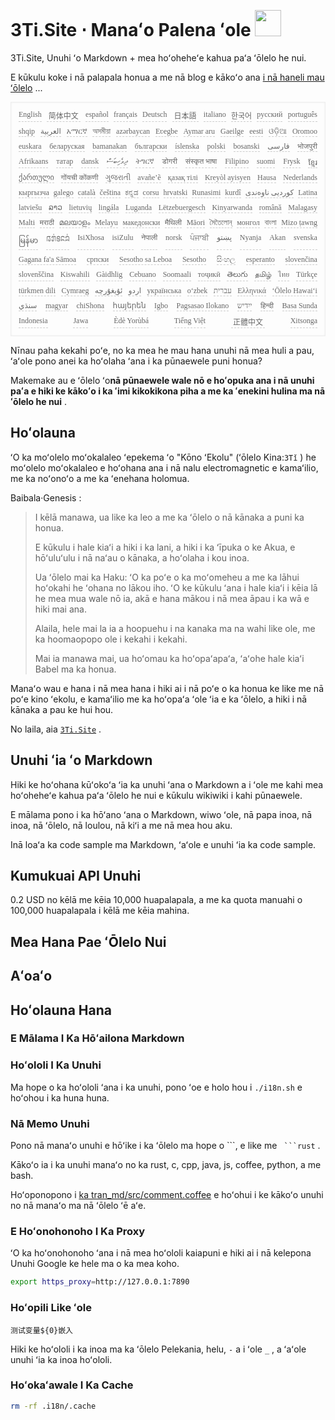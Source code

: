 <h1 style="justify-content:space-between">3Ti.Site ⋅ Manaʻo Palena ʻole <img src="//i-01.eu.org/3Ti/logo.svg" style="user-select:none;margin-top:-1px;width:42px"></h1>

3Ti.Site, Unuhi ʻo Markdown + mea hoʻoheheʻe kahua paʻa ʻōlelo he nui.

E kūkulu koke i nā palapala honua a me nā blog e kākoʻo ana [i nā haneli mau ʻōlelo](https://github.com/i18n-site/node/blob/main/lang/src/index.js) ...

<pre class="langli" style="display:flex;flex-wrap:wrap;background:transparent;border:1px solid #eee;font-size:12px;box-shadow:0 0 3px inset #eee;padding:12px 5px 4px 12px;justify-content:space-between;"><style>pre.langli i{font-weight:300;font-family:s;margin-right:7px;margin-bottom:8px;font-style:normal;color:#666;border-bottom:1px dashed #ccc;}</style><i>English</i><i> 简体中文 </i><i>español</i><i>français</i><i>Deutsch</i><i> 日本語 </i><i>italiano</i><i>한국어</i><i>русский</i><i>português</i><i>shqip</i><i>‫العربية‬</i><i>አማርኛ</i><i>অসমীয়া</i><i>azərbaycan</i><i>Eʋegbe</i><i>Aymar aru</i><i>Gaeilge</i><i>eesti</i><i>ଓଡ଼ିଆ</i><i>Oromoo</i><i>euskara</i><i>беларуская</i><i>bamanakan</i><i>български</i><i>íslenska</i><i>polski</i><i>bosanski</i><i>‫فارسی‬</i><i>भोजपुरी</i><i>Afrikaans</i><i>татар</i><i>dansk</i><i>‫ދިވެހިބަސް‬</i><i>ትግርኛ</i><i>डोगरी</i><i>संस्कृत भाषा</i><i>Filipino</i><i>suomi</i><i>Frysk</i><i>ខ្មែរ</i><i>ქართული</i><i>गोंयची कोंकणी</i><i>ગુજરાતી</i><i>avañe’ẽ</i><i>қазақ тілі</i><i>Kreyòl ayisyen</i><i>Hausa</i><i>Nederlands</i><i>кыргызча</i><i>galego</i><i>català</i><i>čeština</i><i>ಕನ್ನಡ</i><i>corsu</i><i>hrvatski</i><i>Runasimi</i><i>kurdî</i><i>‫کوردیی ناوەندی‬</i><i>Latina</i><i>latviešu</i><i>ລາວ</i><i>lietuvių</i><i>lingála</i><i>Luganda</i><i>Lëtzebuergesch</i><i>Kinyarwanda</i><i>română</i><i>Malagasy</i><i>Malti</i><i>मराठी</i><i>മലയാളം</i><i>Melayu</i><i>македонски</i><i>मैथिली</i><i>Māori</i><i>মৈতৈলোন্</i><i>монгол</i><i>বাংলা</i><i>Mizo ṭawng</i><i>မြန်မာ</i><i>𞄀𞄄𞄰𞄩𞄍𞄜𞄰</i><i>IsiXhosa</i><i>isiZulu</i><i>नेपाली</i><i>norsk</i><i>ਪੰਜਾਬੀ</i><i>‫پښتو‬</i><i>Nyanja</i><i>Akan</i><i>svenska</i><i>Gagana fa'a Sāmoa</i><i>српски</i><i>Sesotho sa Leboa</i><i>Sesotho</i><i>සිංහල</i><i>esperanto</i><i>slovenčina</i><i>slovenščina</i><i>Kiswahili</i><i>Gàidhlig</i><i>Cebuano</i><i>Soomaali</i><i>тоҷикӣ</i><i>తెలుగు</i><i>தமிழ்</i><i>ไทย</i><i>Türkçe</i><i>türkmen dili</i><i>Cymraeg</i><i>‫ئۇيغۇرچە‬</i><i>‫اردو‬</i><i>українська</i><i>o‘zbek</i><i>‫עברית‬</i><i>Ελληνικά</i><i>ʻŌlelo Hawaiʻi</i><i>‫سنڌي‬</i><i>magyar</i><i>chiShona</i><i>հայերեն</i><i>Igbo</i><i>Pagsasao Ilokano</i><i>‫ייִדיש‬</i><i>हिन्दी</i><i>Basa Sunda</i><i>Indonesia</i><i>Jawa</i><i>Èdè Yorùbá</i><i>Tiếng Việt</i><i> 正體中文 </i><i>Xitsonga</i></pre>

Nīnau paha kekahi poʻe, no ka mea he mau hana unuhi nā mea huli a pau, ʻaʻole pono anei ka hoʻolaha ʻana i ka pūnaewele puni honua?

Makemake au e ʻōlelo ʻo**nā pūnaewele wale nō e hoʻopuka ana i nā unuhi paʻa e hiki ke kākoʻo i ka ʻimi kikokikona piha a me ka ʻenekini hulina ma nā ʻōlelo he nui** .

## Hoʻolauna

ʻO ka moʻolelo moʻokalaleo ʻepekema ʻo &quot;Kōno ʻEkolu&quot; (ʻōlelo Kina:`3Tǐ` ) he moʻolelo moʻokalaleo e hoʻohana ana i nā nalu electromagnetic e kamaʻilio, me ka noʻonoʻo a me ka ʻenehana holomua.

Baibala·Genesis :

> I kēlā manawa, ua like ka leo a me ka ʻōlelo o nā kānaka a puni ka honua.
>
> E kūkulu i hale kiaʻi a hiki i ka lani, a hiki i ka ʻīpuka o ke Akua, e hōʻuluʻulu i nā naʻau o kānaka, a hoʻolaha i kou inoa.
>
> Ua ʻōlelo mai ka Haku: ʻO ka poʻe o ka moʻomeheu a me ka lāhui hoʻokahi he ʻohana no lākou iho. ʻO ke kūkulu ʻana i hale kiaʻi i kēia lā he mea mua wale nō ia, akā e hana mākou i nā mea āpau i ka wā e hiki mai ana.
>
> Alaila, hele mai la ia a hoopuehu i na kanaka ma na wahi like ole, me ka hoomaopopo ole i kekahi i kekahi.
>
> Mai ia manawa mai, ua hoʻomau ka hoʻopaʻapaʻa, ʻaʻohe hale kiaʻi Babel ma ka honua.

Manaʻo wau e hana i nā mea hana i hiki ai i nā poʻe o ka honua ke like me nā poʻe kino ʻekolu, e kamaʻilio me ka hoʻopaʻa ʻole ʻia e ka ʻōlelo, a hiki i nā kānaka a pau ke hui hou.

No laila, aia [`3Ti.Site`](//3Ti.Site) .

## Unuhi ʻia ʻo Markdown

Hiki ke hoʻohana kūʻokoʻa ʻia ka unuhi ʻana o Markdown a i ʻole me kahi mea hoʻoheheʻe kahua paʻa ʻōlelo he nui e kūkulu wikiwiki i kahi pūnaewele.

E mālama pono i ka hōʻano ʻana o Markdown, wiwo ʻole, nā papa inoa, nā inoa, nā ʻōlelo, nā loulou, nā kiʻi a me nā mea hou aku.

Inā loaʻa ka code sample ma Markdown, ʻaʻole e unuhi ʻia ka code sample.

## Kumukuai API Unuhi

0.2 USD no kēlā me kēia 10,000 huapalapala, a me ka quota manuahi o 100,000 huapalapala i kēlā me kēia mahina.

## Mea Hana Pae ʻŌlelo Nui

## Aʻoaʻo

## Hoʻolauna Hana

### E Mālama I Ka Hōʻailona Markdown

### Hoʻololi I Ka Unuhi

Ma hope o ka hoʻololi ʻana i ka unuhi, pono ʻoe e holo hou i `./i18n.sh` e hoʻohou i ka huna huna.

### Nā Memo Unuhi

Pono nā manaʻo unuhi e hōʻike i ka ʻōlelo ma hope o \```, e like me ` ```rust` .

Kākoʻo ia i ka unuhi manaʻo no ka rust, c, cpp, java, js, coffee, python, a me bash.

Hoʻoponopono i [ka tran_md/src/comment.coffee](https://github.com/i18n-site/node/blob/main/tran_md/src/comment.coffee) e hoʻohui i ke kākoʻo unuhi no nā manaʻo ma nā ʻōlelo ʻē aʻe.

### E Hoʻonohonoho I Ka Proxy

ʻO ka hoʻonohonoho ʻana i nā mea hoʻololi kaiapuni e hiki ai i nā kelepona Unuhi Google ke hele ma o ka mea koho.

```bash
export https_proxy=http://127.0.0.1:7890
```

### Hoʻopili Like ʻole

```
测试变量${0}嵌入
```

Hiki ke hoʻololi i ka inoa ma ka ʻōlelo Pelekania, helu, `-` a i ʻole `_` , a ʻaʻole unuhi ʻia ka inoa hoʻololi.

### Hoʻokaʻawale I Ka Cache

```bash
rm -rf .i18n/.cache
```
